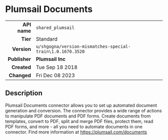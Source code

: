 # Plumsail Documents
| | |
|-:|-|
|**API name**|`shared_plumsail`|
|**Tier**|Standard|
|**Version**|`u/shgogna/version-mismatches-special-train\1.0.1670.3520`|
|**Publisher**|**Plumsail Inc**|
|**Created**|Tue Sep 18 2018|
|**Changed**|Fri Dec 08 2023|

## Description
Plumsail Documents connector allows you to set up automated document generation and conversion. The connector provides a wide range of actions to manipulate PDF documents and PDF forms. Create documents from templates, convert to PDF,  split and merge PDF files, protect them, read PDF forms, and more - all you need to automate documents in one connector. Find more information at https://plumsail.com/documents
